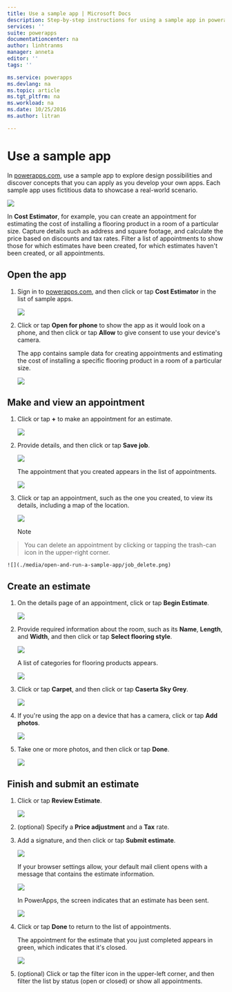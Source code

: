 ```yaml
---
title: Use a sample app | Microsoft Docs
description: Step-by-step instructions for using a sample app in powerapps.com.
services: ''
suite: powerapps
documentationcenter: na
author: linhtranms
manager: anneta
editor: ''
tags: ''

ms.service: powerapps
ms.devlang: na
ms.topic: article
ms.tgt_pltfrm: na
ms.workload: na
ms.date: 10/25/2016
ms.author: litran

---
```

# Use a sample app
In [powerapps.com](http://web.powerapps.com), use a sample app to explore design possibilities and discover concepts that you can apply as you develop your own apps. Each sample app uses fictitious data to showcase a real-world scenario.

![](./media/open-and-run-a-sample-app/portal-home.png)

In **Cost Estimator**, for example, you can create an appointment for estimating the cost of installing a flooring product in a room of a particular size. Capture details such as address and square footage, and calculate the price based on discounts and tax rates. Filter a list of appointments to show those for which estimates have been created, for which estimates haven't been created, or all appointments.

## Open the app
1. Sign in to [powerapps.com](https://web.powerapps.com), and then click or tap **Cost Estimator** in the list of sample apps.
   
    ![](./media/open-and-run-a-sample-app/app-tile.png)
2. Click or tap **Open for phone** to show the app as it would look on a phone, and then click or tap **Allow** to give consent to use your device's camera.
   
    The app contains sample data for creating appointments and estimating the cost of installing a specific flooring product in a room of a particular size.
   
    ![](./media/open-and-run-a-sample-app/cost_estimator_home.png)

## Make and view an appointment
1. Click or tap **+** to make an appointment for an estimate.
   
    ![](./media/open-and-run-a-sample-app/cost_estimator_add.png)
2. Provide details, and then click or tap **Save job**.
   
    ![](./media/open-and-run-a-sample-app/cost_estimator_new.png)
   
    The appointment that you created appears in the list of appointments.
   
    ![](./media/open-and-run-a-sample-app/new_job_added.png)
3. Click or tap an appointment, such as the one you created, to view its details, including a map of the location.
   
    ![](./media/open-and-run-a-sample-app/job_details.png)
   
    > [!NOTE]
> You can delete an appointment by clicking or tapping the trash-can icon in the upper-right corner.
   
    ![](./media/open-and-run-a-sample-app/job_delete.png)

## Create an estimate
1. On the details page of an appointment, click or tap **Begin Estimate**.
   
    ![](./media/open-and-run-a-sample-app/begin_estimate.png)
2. Provide required information about the room, such as its **Name**, **Length**, and **Width**, and then click or tap **Select flooring style**.
   
    ![](./media/open-and-run-a-sample-app/dimensions.png)
   
    A list of categories for flooring products appears.
   
    ![](./media/open-and-run-a-sample-app/select_flooring_type.png)
3. Click or tap **Carpet**, and then click or tap **Caserta Sky Grey**.
   
    ![](./media/open-and-run-a-sample-app/carpet.png)
4. If you're using the app on a device that has a camera, click or tap **Add photos**.
   
    ![](./media/open-and-run-a-sample-app/add_photos.png)
5. Take one or more photos, and then click or tap **Done**.
   
    ![](./media/open-and-run-a-sample-app/take_photos.png)

## Finish and submit an estimate
1. Click or tap **Review Estimate**.
   
    ![](./media/open-and-run-a-sample-app/review_estimate.png)
2. (optional) Specify a **Price adjustment** and a **Tax** rate.
3. Add a signature, and then click or tap **Submit estimate**.
   
    ![](./media/open-and-run-a-sample-app/submit_estimate.png)
   
    If your browser settings allow, your default mail client opens with a message that contains the estimate information.
   
    ![](./media/open-and-run-a-sample-app/email.png)
   
    In PowerApps, the screen indicates that an estimate has been sent.
   
    ![](./media/open-and-run-a-sample-app/done.png)
4. Click or tap **Done** to return to the list of appointments.
   
    The appointment for the estimate that you just completed appears in green, which indicates that it's closed.
   
    ![](./media/open-and-run-a-sample-app/estimate_done.png)
5. (optional) Click or tap the filter icon in the upper-left corner, and then filter the list by status (open or closed) or show all appointments.

